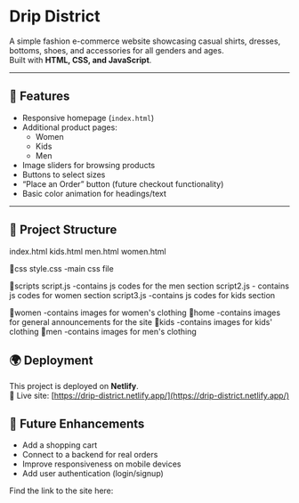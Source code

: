 # Drip District

A simple fashion e-commerce website showcasing casual shirts, dresses, bottoms, shoes, and accessories for all genders and ages.  
Built with **HTML, CSS, and JavaScript**.

---

## 🚀 Features
- Responsive homepage (`index.html`)  
- Additional product pages:
  - Women
  - Kids
  - Men
- Image sliders for browsing products
- Buttons to select sizes
- “Place an Order” button (future checkout functionality)
- Basic color animation for headings/text

---

## 📂 Project Structure
index.html
kids.html
men.html
women.html

📂css
style.css -main css file

📂scripts
script.js -contains js codes for the men section
script2.js - contains js codes for women section
script3.js -contains js codes for kids section


📂women -contains images for women's clothing
📂home -contains images for general announcements for the site
📂kids -contains images for kids' clothing
📂men -contains images for men's clothing

## 🌍 Deployment
This project is deployed on **Netlify**.  
🔗 Live site: [https://drip-district.netlify.app/](https://drip-district.netlify.app/)


## 🌱 Future Enhancements
- Add a shopping cart
- Connect to a backend for real orders
- Improve responsiveness on mobile devices
- Add user authentication (login/signup)



Find the link to the site here:
